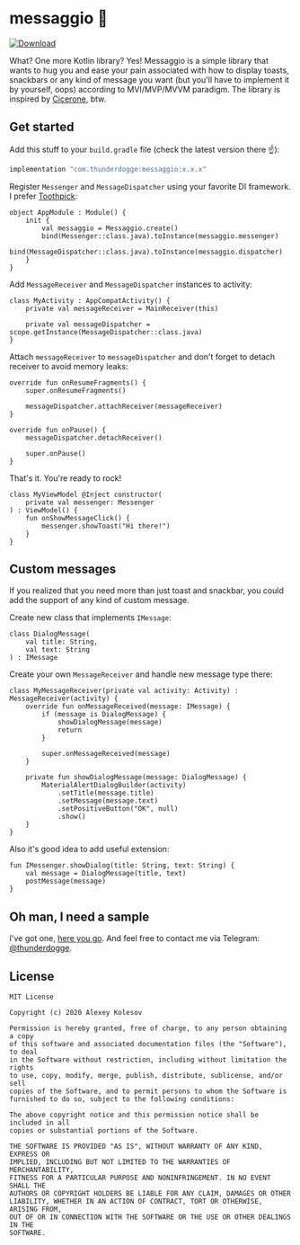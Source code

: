 # messaggio :postbox:
[ ![Download](https://api.bintray.com/packages/thunderdogge/messaggio/com.thunderdogge.messaggio/images/download.svg) ](https://bintray.com/thunderdogge/messaggio/com.thunderdogge.messaggio/_latestVersion)

What? One more Kotlin library? Yes! Messaggio is a simple library that wants to hug you and ease your pain
associated with how to display toasts, snackbars or any kind of message you want (but you'll have to implement it by yourself, oops) according to MVI/MVP/MVVM paradigm.
The library is inspired by [Cicerone](https://github.com/terrakok/cicerone), btw.

## Get started
Add this stuff to your `build.gradle` file (check the latest version there :point_up:):

```gradle
implementation "com.thunderdogge:messaggio:x.x.x"
```

Register `Messenger` and `MessageDispatcher` using your favorite DI framework. I prefer [Toothpick](https://github.com/stephanenicolas/toothpick):
```
object AppModule : Module() {
    init {
        val messaggio = Messaggio.create()
        bind(Messenger::class.java).toInstance(messaggio.messenger)
        bind(MessageDispatcher::class.java).toInstance(messaggio.dispatcher)
    }
}
```

Add `MessageReceiver` and `MessageDispatcher` instances to activity:
```
class MyActivity : AppCompatActivity() {
    private val messageReceiver = MainReceiver(this)

    private val messageDispatcher = scope.getInstance(MessageDispatcher::class.java)
}
```

Attach `messageReceiver` to `messageDispatcher` and don't forget to detach receiver to avoid memory leaks:
```
override fun onResumeFragments() {
    super.onResumeFragments()

    messageDispatcher.attachReceiver(messageReceiver)
}

override fun onPause() {
    messageDispatcher.detachReceiver()

    super.onPause()
}
```

That's it. You're ready to rock!
```
class MyViewModel @Inject constructor(
    private val messenger: Messenger
) : ViewModel() {
    fun onShowMessageClick() {
        messenger.showToast("Hi there!")
    }
}
```

## Custom messages
If you realized that you need more than just toast and snackbar, you could add the support of any kind of custom message.

Create new class that implements `IMessage`:
```
class DialogMessage(
    val title: String,
    val text: String
) : IMessage
```

Create your own `MessageReceiver` and handle new message type there:
```
class MyMessageReceiver(private val activity: Activity) : MessageReceiver(activity) {
    override fun onMessageReceived(message: IMessage) {
        if (message is DialogMessage) {
            showDialogMessage(message)
            return
        }

        super.onMessageReceived(message)
    }

    private fun showDialogMessage(message: DialogMessage) {
        MaterialAlertDialogBuilder(activity)
            .setTitle(message.title)
            .setMessage(message.text)
            .setPositiveButton("OK", null)
            .show()
    }
}
```

Also it's good idea to add useful extension:
```
fun IMessenger.showDialog(title: String, text: String) {
    val message = DialogMessage(title, text)
    postMessage(message)
}
```

## Oh man, I need a sample
I've got one, [here you go](https://github.com/thunderdogge/messaggio/tree/master/sample).
And feel free to contact me via Telegram: [@thunderdogge](https://t.me/thunderdogge).

## License
```
MIT License

Copyright (c) 2020 Alexey Kolesov

Permission is hereby granted, free of charge, to any person obtaining a copy
of this software and associated documentation files (the "Software"), to deal
in the Software without restriction, including without limitation the rights
to use, copy, modify, merge, publish, distribute, sublicense, and/or sell
copies of the Software, and to permit persons to whom the Software is
furnished to do so, subject to the following conditions:

The above copyright notice and this permission notice shall be included in all
copies or substantial portions of the Software.

THE SOFTWARE IS PROVIDED "AS IS", WITHOUT WARRANTY OF ANY KIND, EXPRESS OR
IMPLIED, INCLUDING BUT NOT LIMITED TO THE WARRANTIES OF MERCHANTABILITY,
FITNESS FOR A PARTICULAR PURPOSE AND NONINFRINGEMENT. IN NO EVENT SHALL THE
AUTHORS OR COPYRIGHT HOLDERS BE LIABLE FOR ANY CLAIM, DAMAGES OR OTHER
LIABILITY, WHETHER IN AN ACTION OF CONTRACT, TORT OR OTHERWISE, ARISING FROM,
OUT OF OR IN CONNECTION WITH THE SOFTWARE OR THE USE OR OTHER DEALINGS IN THE
SOFTWARE.
```
